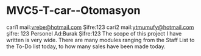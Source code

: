 # MVC5-T-car--Otomasyon
cari1 mail:vrebe@hotmail.com Şifre:123    cari2 mail:ytmumufy@hotmail.com   şifre: 123     Personel Ad:Burak   Şifre:123
The scope of this project I have written is very wide. There are many modules ranging from the Staff List to the To-Do list today, to how many sales have been made today.
